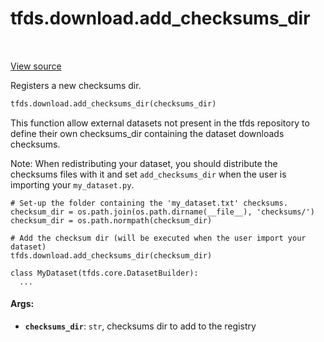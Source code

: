 <div itemscope itemtype="http://developers.google.com/ReferenceObject">
<meta itemprop="name" content="tfds.download.add_checksums_dir" />
<meta itemprop="path" content="Stable" />
</div>

# tfds.download.add_checksums_dir

<!-- Insert buttons and diff -->

<table class="tfo-notebook-buttons tfo-api" align="left">
</table>

<a target="_blank" href="https://github.com/tensorflow/datasets/tree/master/tensorflow_datasets/core/download/checksums.py">View
source</a>

Registers a new checksums dir.

```python
tfds.download.add_checksums_dir(checksums_dir)
```

<!-- Placeholder for "Used in" -->

This function allow external datasets not present in the tfds repository to
define their own checksums_dir containing the dataset downloads checksums.

Note: When redistributing your dataset, you should distribute the checksums
files with it and set `add_checksums_dir` when the user is importing your
`my_dataset.py`.

```
# Set-up the folder containing the 'my_dataset.txt' checksums.
checksum_dir = os.path.join(os.path.dirname(__file__), 'checksums/')
checksum_dir = os.path.normpath(checksum_dir)

# Add the checksum dir (will be executed when the user import your dataset)
tfds.download.add_checksums_dir(checksum_dir)

class MyDataset(tfds.core.DatasetBuilder):
  ...
```

#### Args:

*   <b>`checksums_dir`</b>: `str`, checksums dir to add to the registry
